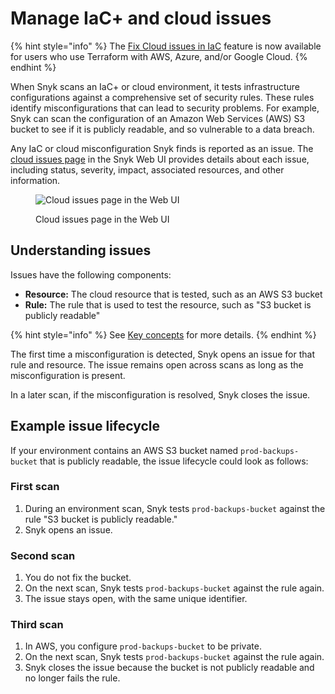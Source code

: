# Manage IaC+ and cloud issues

{% hint style="info" %}
The [Fix Cloud issues in IaC](../../iac+-code-to-cloud-capabilities/fix-cloud-issues-in-iac.md) feature is now available for users who use Terraform with AWS, Azure, and/or Google Cloud.
{% endhint %}

When Snyk scans an IaC+ or cloud environment, it tests infrastructure configurations against a comprehensive set of security rules. These rules identify misconfigurations that can lead to security problems. For example, Snyk can scan the configuration of an Amazon Web Services (AWS) S3 bucket to see if it is publicly readable, and so vulnerable to a data breach.

Any IaC or cloud misconfiguration Snyk finds is reported as an issue. The [cloud issues page](view-iac+-and-cloud-issues-in-the-snyk-web-ui.md) in the Snyk Web UI provides details about each issue, including status, severity, impact, associated resources, and other information.

<figure><img src="../../../../.gitbook/assets/snyk-cloud-issues-page-3.png" alt="Cloud issues page in the Web UI"><figcaption><p>Cloud issues page in the Web UI</p></figcaption></figure>

## Understanding issues

Issues have the following components:

* **Resource:** The cloud resource that is tested, such as an AWS S3 bucket
* **Rule:** The rule that is used to test the resource, such as "S3 bucket is publicly readable"

{% hint style="info" %}
See [Key concepts](../key-concepts-for-iac+-and-cloud.md) for more details.
{% endhint %}

The first time a misconfiguration is detected, Snyk opens an issue for that rule and resource. The issue remains open across scans as long as the misconfiguration is present.

In a later scan, if the misconfiguration is resolved, Snyk closes the issue.

## Example issue lifecycle

If your environment contains an AWS S3 bucket named `prod-backups-bucket` that is publicly readable, the issue lifecycle could look as follows:

### **First scan**

1. During an environment scan, Snyk tests `prod-backups-bucket` against the rule "S3 bucket is publicly readable."
2. Snyk opens an issue.

### **Second scan**

1. You do not fix the bucket.
2. On the next scan, Snyk tests `prod-backups-bucket` against the rule again.
3. The issue stays open, with the same unique identifier.

### **Third scan**

1. In AWS, you configure `prod-backups-bucket` to be private.
2. On the next scan, Snyk tests `prod-backups-bucket` against the rule again.
3. Snyk closes the issue because the bucket is not publicly readable and no longer fails the rule.
